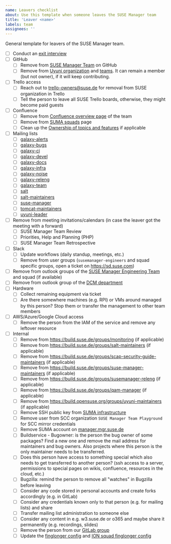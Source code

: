 ```yaml
---
name: Leavers checklist
about: Use this template when someone leaves the SUSE Manager team
title: 'Leaver <name>'
labels: team
assignees: ''
---
```


General template for leavers of the SUSE Manager team.

- [ ] Conduct an [exit interview](https://en.wikipedia.org/wiki/Exit_interview)
- [ ] GitHub
  - [ ] Remove from [SUSE Manager Team](https://github.com/orgs/SUSE/teams/suse-manager-team/members) on GitHub
  - [ ] Remove from [Uyuni organization](https://github.com/orgs/uyuni-project/people) and [teams](https://github.com/orgs/uyuni-project/teams). It can remain a member (but not owner), if it will keep contributing.
- [ ] Trello access
  - [ ] Reach out to trello-owners@suse.de for removal from SUSE organization in Trello
  - [ ] Tell the person to leave all SUSE Trello boards, otherwise, they might become paid guests
- [ ] Confluence
  - [ ] Remove from [Confluence overview page](https://confluence.suse.com/display/SUSEMANAGER/SUSE+Manager) of the team
  - [ ] Remove from [SUMA squads](https://confluence.suse.com/display/SUSEMANAGER/Squads%2C+People+and+Topics) page
  - [ ] Clean up the [Ownership of topics and features](https://confluence.suse.com/display/SUSEMANAGER/Squads%2C+People+and+Topics) if applicable
- [ ] Mailing lists
  - [ ] [galaxy-alerts](https://mailman.suse.de/mailman/admindb/galaxy-alerts)
  - [ ] [galaxy-bugs](https://mailman.suse.de/mailman/admindb/galaxy-bugs)
  - [ ] [galaxy-ci](https://mailman.suse.de/mailman/admindb/galaxy-ci)
  - [ ] [galaxy-devel](https://mailman.suse.de/mailman/admindb/galaxy-devel)
  - [ ] [galaxy-docs](https://mailman.suse.de/mailman/admindb/galaxy-docs)
  - [ ] [galaxy-infra](https://mailman.suse.de/mailman/admindb/galaxy-infra)
  - [ ] [galaxy-noise](https://mailman.suse.de/mailman/admindb/galaxy-noise)
  - [ ] [galaxy-releng](https://mailman.suse.de/mailman/admindb/galaxy-releng)
  - [ ] [galaxy-team](https://mailman.suse.de/mailman/admindb/galaxy-team)
  - [ ] [salt](https://mailman.suse.de/mailman/admindb/salt)
  - [ ] [salt-maintainers](https://mailman.suse.de/mailman/admindb/salt-maintainers)
  - [ ] [suse-manager](https://mailman.suse.de/mailman/admindb/suse-manager)
  - [ ] [tomcat-maintainers](https://mailman.suse.de/mailman/admindb/tomcat-maintainers)
  - [ ] [uyuni-leader](https://mailman.suse.de/mailman/admindb/uyuni-leader)
- [ ] Remove from meeting invitations/calendars (in case the leaver got the meeting with a forward)
  - [ ] SUSE Manager Team Review
  - [ ] Priorities, Help and Planning (PHP)
  - [ ] SUSE Manager Team Retrospective
- [ ] Slack
  - [ ] Update workflows (daily standup, meetings, etc.)
  - [ ] Remove from user groups (`susemanager-engineers` and squad specific groups, open a ticket on https://sd.suse.com)
- [ ] Remove from outlook groups of the [SUSE Manager Engineering Team](https://outlook.office.com/people/group/mysuse.onmicrosoft.com/suma-all) and squad (if available)
- [ ] Remove from outlook group of the [DCM department](https://outlook.office.com/people/group/mysuse.onmicrosoft.com/dcm)
- [ ] Hardware
  - [ ] Collect remaining equipment via ticket
  - [ ] Are there somewhere machines (e.g. RPI) or VMs around managed by this person? Stop them or transfer the management to other team members
- [ ] AWS/Azure/Google Cloud access
  - [ ] Remove the person from the IAM of the service and remove any leftover resource
- [ ] Internal
  - [ ] Remove from https://build.suse.de/groups/monitoring (if applicable)
  - [ ] Remove from https://build.suse.de/groups/salt-maintainers (if applicable)
  - [ ] Remove from https://build.suse.de/groups/scap-security-guide-maintainers (if applicable)
  - [ ] Remove from https://build.suse.de/groups/suse-manager-maintainers (if applicable)
  - [ ] Remove from https://build.suse.de/groups/susemanager-releng (if applicable)
  - [ ] Remove from https://build.suse.de/groups/qam-manager (if applicable)
  - [ ] Remove from https://build.opensuse.org/groups/uyuni-maintainers (if applicable)
  - [ ] Remove SSH public key from [SUMA infrastructure](https://gitlab.suse.de/galaxy/infrastructure/-/blob/master/srv/salt/ssh/init.sls)
  - [ ] Remove user from SCC organization `SUSE Manager Team Playground` for SCC mirror credentials
  - [ ] Remove SUMA account on [manager.mgr.suse.de](https://manager.mgr.suse.de)
  - [ ] Buildservice - Bugowner: is the person the bug owner of some packages? Find a new one and remove the mail address for maintainers and bug owners. Also projects where this person is the only maintainer needs to be transferred.
  - [ ] Does this person have access to something special which also needs to get transferred to another person? (ssh access to a server, permissions to special pages on wikis, confluence, resources in the cloud, etc.)
  - [ ] Bugzilla: remind the person to remove all "watches" in Bugzilla before leaving
  - [ ] Consider any code stored in personal accounts and create forks accordingly (e.g. in GitLab)
  - [ ] Consider any credentials known only to that person (e.g. for mailing lists) and share
  - [ ] Transfer mailing list administration to someone else
  - [ ] Consider any content in e.g. w3.suse.de or o365 and maybe share it permanently (e.g. recordings, slides)
  - [ ] Remove the person from our [GitLab group](https://gitlab.suse.de/galaxy)
  - [ ] Update the [finglonger config](https://gitlab.suse.de/galaxy/infrastructure/-/blob/master/srv/salt/bugguy-finglonger/galaxy.edn) and [ION squad finglonger config](https://gitlab.suse.de/galaxy/infrastructure/-/blob/master/srv/salt/bugguy-finglonger/salt.edn)

